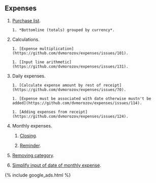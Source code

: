 
## Expenses

1. [Purchase list](https://github.com/dvmorozov/expenses/issues/104).

       1. *Bottomline (totals) grouped by currency*.

1. Calculations.

       1. [Expense multiplication](https://github.com/dvmorozov/expenses/issues/101).
       
       1. [Input line arithmetic](https://github.com/dvmorozov/expenses/issues/131).

1. Daily expenses.

       1. [Calculate expense amount by rest of receipt](https://github.com/dvmorozov/expenses/issues/70).

       1. [Expense must be associated with date otherwise mustn't be added](https://github.com/dvmorozov/expenses/issues/114).
   
       1. [Adding expenses from receipt](https://github.com/dvmorozov/expenses/issues/124).

1. Monthly expenses.

      1. [Closing](https://github.com/dvmorozov/expenses/issues/120).
   
      1. [Reminder](https://github.com/dvmorozov/expenses/issues/121).
      
1. [Removing category](https://github.com/dvmorozov/expenses/issues/47).

1. [Simplify input of date of monthly expense](https://github.com/dvmorozov/expenses/issues/53).      

{% include google_ads.html %}

